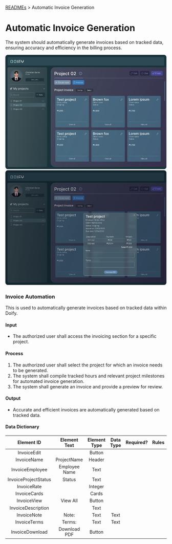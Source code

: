 [READMEs](../README.md) > Automatic Invoice Generation

# Automatic Invoice Generation
The system should automatically generate invoices based on tracked data, ensuring accuracy and efficiency in the billing process.

![Automatic Invoice Generation 1](../Images/08.1.png)
![Automatic Invoice Generation 2](../Images/08.2.png)

### Invoice Automation
This is used to automatically generate invoices based on tracked data within Doify.

#### Input
* The authorized user shall access the invoicing section for a specific project.

#### Process
1. The authorized user shall select the project for which an invoice needs to be generated.
2. The system shall compile tracked hours and relevant project milestones for automated invoice generation.
3. The system shall generate an invoice and provide a preview for review.

#### Output 
* Accurate and efficient invoices are automatically generated based on tracked data.

#### Data Dictionary

| Element ID           | Element Text  | Element Type | Data Type | Required? |  Rules |
|:--------------------:|:-------------:|:------------:|:---------:|:---------:|:------:|
| InvoiceEdit          |               | Button       |           |           |        |
| InvoiceName          | ProjectName   | Header       |           |           |        |
| InvoiceEmployee      | Employee Name | Text         |           |           |        |
| InvoiceProjectStatus | Status        | Text         |           |           |        |
| InvoiceRate          |               | Integer      |           |           |        |
| InvoiceCards         |               | Cards        |           |           |        |
| InvoiceView          | View All      | Button       |           |           |        |
| InvoiceDescription   |               | Text         |           |           |        |
| InvoiceNote          | Note:         | Text         | Text      |           |        |
| InvoiceTerms         | Terms:        | Text         | Text      |           |        |
| InvoiceDownload      | Download PDF  | Button       |           |           |        |
